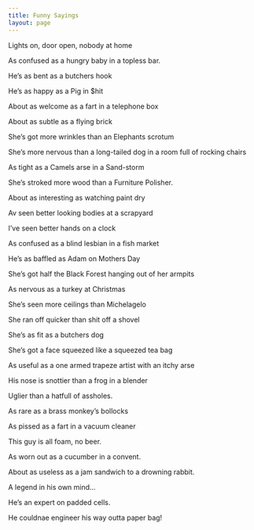 ```yaml
---
title: Funny Sayings
layout: page
---
```

Lights on, door open, nobody at home

As confused as a hungry baby in a topless bar.

He&#8217;s as bent as a butchers hook

He&#8217;s as happy as a Pig in $hit

About as welcome as a fart in a telephone box

About as subtle as a flying brick

She&#8217;s got more wrinkles than an Elephants scrotum

She&#8217;s more nervous than a long-tailed dog in a room full of rocking chairs

As tight as a Camels arse in a Sand-storm

She&#8217;s stroked more wood than a Furniture Polisher.

About as interesting as watching paint dry

Av seen better looking bodies at a scrapyard

I&#8217;ve seen better hands on a clock

As confused as a blind lesbian in a fish market

He&#8217;s as baffled as Adam on Mothers Day

She&#8217;s got half the Black Forest hanging out of her armpits

As nervous as a turkey at Christmas

She&#8217;s seen more ceilings than Michelagelo

She ran off quicker than shit off a shovel

She&#8217;s as fit as a butchers dog

She&#8217;s got a face squeezed like a squeezed tea bag

As useful as a one armed trapeze artist with an itchy arse

His nose is snottier than a frog in a blender

Uglier than a hatfull of assholes.

As rare as a brass monkey&#8217;s bollocks

As pissed as a fart in a vacuum cleaner

This guy is all foam, no beer.

As worn out as a cucumber in a convent.

About as useless as a jam sandwich to a drowning rabbit.

A legend in his own mind&#8230;

He&#8217;s an expert on padded cells.

He couldnae engineer his way outta paper bag!

